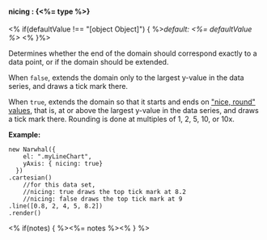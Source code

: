 #### **nicing** : {<%= type %>}

<% if(defaultValue !== "[object Object]") { %>*default: <%= defaultValue %>* <% }%>

Determines whether the end of the domain should correspond exactly to a data point, or if the domain should be extended.

When `false`, extends the domain only to the largest y-value in the data series, and draws a tick mark there.

When `true`, extends the domain so that it starts and ends on ["nice, round" values](https://github.com/mbostock/d3/wiki/Quantitative-Scales#wiki-linear_nice), that is, at or above the largest y-value in the data series, and draws a tick mark there. Rounding is done at multiples of 1, 2, 5, 10, or 10x.

**Example:**

	new Narwhal({
	    el: ".myLineChart",
	    yAxis: { nicing: true}
	  })
	.cartesian()
		//for this data set, 
		//nicing: true draws the top tick mark at 8.2 
		//nicing: false draws the top tick mark at 9 
	.line([0.8, 2, 4, 5, 8.2]) 
	.render()

<% if(notes) { %><%= notes %><% } %>

